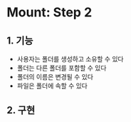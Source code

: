 # Mount: Step 2

## 1. 기능

- 사용자는 폴더를 생성하고 소유할 수 있다
- 폴더는 다른 폴더를 포함할 수 있다
- 폴더의 이름은 변경될 수 있다
- 파일은 폴더에 속할 수 있다

## 2. 구현
